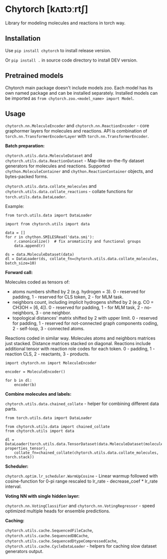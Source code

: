 Chytorch [kʌɪtɔːrtʃ]
====================

Library for modeling molecules and reactions in torch way.

Installation
------------

Use `pip install chytorch` to install release version.

Or `pip install .` in source code directory to install DEV version.

Pretrained models
-----------------

Chytorch main package doesn't include models zoo.
Each model has its own named package and can be installed separately.
Installed models can be imported as `from chytorch.zoo.<model_name> import Model`.


Usage
-----

`chytorch.nn.MoleculeEncoder` and `chytorch.nn.ReactionEncoder` - core graphormer layers for molecules and reactions.
API is combination of `torch.nn.TransformerEncoderLayer` with `torch.nn.TransformerEncoder`. 

**Batch preparation:**

`chytorch.utils.data.MoleculeDataset` and `chytorch.utils.data.ReactionDataset` - Map-like on-the-fly dataset generators for molecules and reactions.
Supported `chython.MoleculeContainer` and `chython.ReactionContainer` objects, and bytes-packed forms.

`chytorch.utils.data.collate_molecules` and `chytorch.utils.data.collate_reactions` - collate functions for `torch.utils.data.DataLoader`.

Example:

    from torch.utils.data import DataLoader

    import from chytorch.utils import data

    data = []
    for r in chython.SMILESRead('data.smi'):
        r.canonicalize()  # fix aromaticity and functional groups
        data.append(r)

    ds = data.MoleculeDataset(data)
    dl = DataLoader(ds, collate_fn=chytorch.utils.data.collate_molecules, batch_size=10)

**Forward call:**

Molecules coded as tensors of:
* atoms numbers shifted by 2 (e.g. hydrogen = 3).
  0 - reserved for padding, 1 - reserved for CLS token, 2 - for MLM task.
* neighbors count, including implicit hydrogens shifted by 2 (e.g. CO = CH3OH = [6, 4]).
  0 - reserved for padding, 1 - for MLM task, 2 - no-neighbors, 3 - one neighbor.
* topological distances' matrix shifted by 2 with upper limit.
  0 - reserved for padding, 1 - reserved for not-connected graph components coding, 2 - self-loop, 3 - connected atoms.

Reactions coded in similar way. Molecules atoms and neighbors matrices just stacked. Distance matrices stacked on diagonal.
Reactions include additional tensor with reaction role codes for each token.
0 - padding, 1 - reaction CLS, 2 - reactants, 3 - products.

    
    import chytorch.nn import MoleculeEncoder

    encoder = MoleculeEncoder()

    for b in dl:
        encoder(b)

**Combine molecules and labels:**

`chytorch.utils.data.chained_collate` - helper for combining different data parts. 
    
    from torch.utils.data import DataLoader

    from chytorch.utils.data import chained_collate
    from chytorch.utils import data

    dl = DataLoader(torch.utils.data.TensorDataset(data.MoleculeDataset(molecules_list), properties_tensor),
        collate_fn=chained_collate(chytorch.utils.data.collate_molecules, torch.stack))


**Scheduler:**

`chytorch.optim.lr_scheduler.WarmUpCosine` - Linear warmup followed with cosine-function for 0-pi range rescaled to lr_rate - decrease_coef * lr_rate interval.

**Voting NN with single hidden layer:**

`chytorch.nn.VotingClassifier` and `chytorch.nn.VotingRegressor` - speed optimized multiple heads for ensemble predictions.


**Caching:**

`chytorch.utils.cache.SequencedFileCache`, `chytorch.utils.cache.SequencedDBCache`, `chytorch.utils.cache.SequencedDtypeCompressedCache`, `chytorch.utils.cache.CycleDataLoader` - helpers for caching slow dataset generators output.
